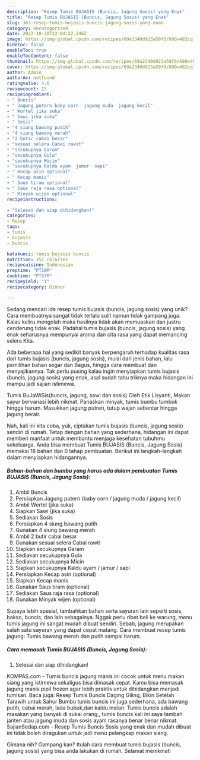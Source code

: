 ```yaml
---
description: "Resep Tumis BUJASIS (Buncis, Jagung Sosis) yang Enak"
title: "Resep Tumis BUJASIS (Buncis, Jagung Sosis) yang Enak"
slug: 363-resep-tumis-bujasis-buncis-jagung-sosis-yang-enak
category: Uncategorized
date: 2022-10-20T22:04:22.346Z
image: https://img-global.cpcdn.com/recipes/69a2340d923a59f0/680x482cq70/tumis-bujasis-buncis-jagung-sosis-foto-resep-utama.jpg
hideToc: false
enableToc: true
enableTocContent: false
thumbnail: https://img-global.cpcdn.com/recipes/69a2340d923a59f0/680x482cq70/tumis-bujasis-buncis-jagung-sosis-foto-resep-utama.jpg
cover: https://img-global.cpcdn.com/recipes/69a2340d923a59f0/680x482cq70/tumis-bujasis-buncis-jagung-sosis-foto-resep-utama.jpg
author: Admin
authorAv: notfound
ratingvalue: 4.6
reviewcount: 25
recipeingredient:
- " Buncis"
- " Jagung putern baby corn  jagung muda  jagung kecil"
- " Wortel jika suka"
- " Sawi jika suka"
- " Sosis"
- "4 siung bawang putih"
- "4 siung bawang merah"
- "2 butir cabai besar"
- "sesuai selera Cabai rawit"
- "secukupnya Garam"
- "secukupnya Gula"
- "secukupnya Micin"
- "secukupnya Kaldu ayam  jamur  sapi"
- " Kecap asin optional"
- " Kecap manis"
- " Saus tiram optional"
- " Saus raja rasa optional"
- " Minyak wijen optional"
recipeinstructions:

- "Selesai dan siap dihidangkan!"
categories:
- Resep
tags:
- tumis
- bujasis
- buncis

katakunci: tumis bujasis buncis 
nutrition: 157 calories
recipecuisine: Indonesian
preptime: "PT10M"
cooktime: "PT37M"
recipeyield: "1"
recipecategory: Dinner

---
```





Sedang mencari ide resep tumis bujasis (buncis, jagung sosis) yang unik? Cara membuatnya sangat tidak terlalu sulit namun tidak gampang juga. Kalau keliru mengolah maka hasilnya tidak akan memuaskan dan justru cenderung tidak enak. Padahal tumis bujasis (buncis, jagung sosis) yang enak seharusnya mempunyai aroma dan cita rasa yang dapat memancing selera Kita.





Ada beberapa hal yang sedikit banyak berpengaruh terhadap kualitas rasa dari tumis bujasis (buncis, jagung sosis), mulai dari jenis bahan, lalu pemilihan bahan segar dan Bagus, hingga cara membuat dan menyajikannya. Tak perlu pusing kalau ingin menyiapkan tumis bujasis (buncis, jagung sosis) yang enak,      asal sudah tahu triknya maka hidangan ini mampu jadi sajian istimewa.














Tumis BuJaWiSis(buncis, jagung, sawi dan sosis) Oleh Etik Lisyanti, Makan sayur bervariasi lebih nikmat. Panaskan minyak, tumis bumbu tumbuk hingga harum. Masukkan jagung putren, tutup wajan sebentar hingga jagung berair.






Nah, kali ini kita coba, yuk, ciptakan tumis bujasis (buncis, jagung sosis) sendiri di rumah. Tetap dengan bahan yang sederhana, hidangan ini dapat memberi manfaat untuk membantu menjaga kesehatan tubuhmu sekeluarga. Anda bisa membuat Tumis BUJASIS (Buncis, Jagung Sosis) memakai 18 bahan dan 0 tahap pembuatan. Berikut ini langkah-langkah dalam menyiapkan hidangannya.

<!--inarticleads1-->

##### Bahan-bahan dan bumbu yang harus ada dalam pembuatan Tumis BUJASIS (Buncis, Jagung Sosis):

1. Ambil  Buncis
1. Persiapkan  Jagung putern (baby corn / jagung muda / jagung kecil)
1. Ambil  Wortel (jika suka)
1. Siapkan  Sawi (jika suka)
1. Sediakan  Sosis
1. Persiapkan 4 siung bawang putih
1. Gunakan 4 siung bawang merah
1. Ambil 2 butir cabai besar
1. Gunakan sesuai selera Cabai rawit
1. Siapkan secukupnya Garam
1. Sediakan secukupnya Gula
1. Sediakan secukupnya Micin
1. Siapkan secukupnya Kaldu ayam / jamur / sapi
1. Persiapkan  Kecap asin (optional)
1. Siapkan  Kecap manis
1. Gunakan  Saus tiram (optional)
1. Sediakan  Saus raja rasa (optional)
1. Gunakan  Minyak wijen (optional)


Supaya lebih spesial, tambahkan bahan serta sayuran lain seperti sosis, bakso, buncis, dan lain sebagainya. Nggak perlu ribet beli ke warung, menu tumis jagung ini sangat mudah dibuat sendiri. Sebab, jagung merupakan salah satu sayuran yang dapat cepat matang. Cara membuat resep tumis jagung: Tumis bawang merah dan putih sampai harum. 

<!--inarticleads2-->

##### Cara memasak Tumis BUJASIS (Buncis, Jagung Sosis):


1. Selesai dan siap dihidangkan!

KOMPAS.com - Tumis buncis jagung manis ini cocok untuk menu makan siang yang istimewa sekaligus bisa dimasak cepat. Kamu bisa memasak jagung manis pipil frozen agar lebih praktis untuk dihidangkan menjadi tumisan. Baca juga: Resep Tumis Buncis Daging Giling, Bikin Setelah Tarawih untuk Sahur Bumbu tumis buncis ini juga sederhana, ada bawang putih, cabai merah, lada bubuk,dan kaldu instan. Tumis buncis adalah masakan yang banyak di sukai orang,, tumis buncis kali ini saya tambah janten atau jagung muda dan sosis ayam rasanya benar benar nikmat. SajianSedap.com - Resep Tumis Buncis Sosis yang enak dan mudah dibuat ini tidak boleh diragukan untuk jadi menu pelengkap makan siang. 

Gimana nih? Gampang kan? Itulah cara membuat tumis bujasis (buncis, jagung sosis) yang bisa anda lakukan di rumah. Selamat menikmati

